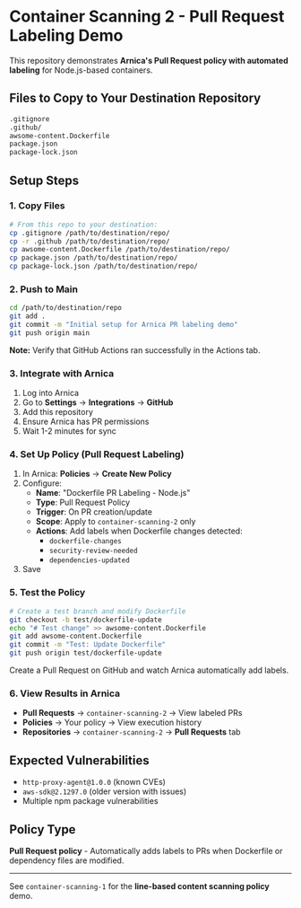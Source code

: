 # Container Scanning 2 - Pull Request Labeling Demo

This repository demonstrates **Arnica's Pull Request policy with automated labeling** for Node.js-based containers.

## Files to Copy to Your Destination Repository

```bash
.gitignore
.github/
awsome-content.Dockerfile
package.json
package-lock.json
```

## Setup Steps

### 1. Copy Files
```bash
# From this repo to your destination:
cp .gitignore /path/to/destination/repo/
cp -r .github /path/to/destination/repo/
cp awsome-content.Dockerfile /path/to/destination/repo/
cp package.json /path/to/destination/repo/
cp package-lock.json /path/to/destination/repo/
```

### 2. Push to Main
```bash
cd /path/to/destination/repo
git add .
git commit -m "Initial setup for Arnica PR labeling demo"
git push origin main
```

**Note:** Verify that GitHub Actions ran successfully in the Actions tab.

### 3. Integrate with Arnica
1. Log into Arnica
2. Go to **Settings** → **Integrations** → **GitHub**
3. Add this repository
4. Ensure Arnica has PR permissions
5. Wait 1-2 minutes for sync

### 4. Set Up Policy (Pull Request Labeling)
1. In Arnica: **Policies** → **Create New Policy**
2. Configure:
   - **Name**: "Dockerfile PR Labeling - Node.js"
   - **Type**: Pull Request Policy
   - **Trigger**: On PR creation/update
   - **Scope**: Apply to `container-scanning-2` only
   - **Actions**: Add labels when Dockerfile changes detected:
     - `dockerfile-changes`
     - `security-review-needed`
     - `dependencies-updated`
3. Save

### 5. Test the Policy
```bash
# Create a test branch and modify Dockerfile
git checkout -b test/dockerfile-update
echo "# Test change" >> awsome-content.Dockerfile
git add awsome-content.Dockerfile
git commit -m "Test: Update Dockerfile"
git push origin test/dockerfile-update
```

Create a Pull Request on GitHub and watch Arnica automatically add labels.

### 6. View Results in Arnica
- **Pull Requests** → `container-scanning-2` → View labeled PRs
- **Policies** → Your policy → View execution history
- **Repositories** → `container-scanning-2` → **Pull Requests** tab

## Expected Vulnerabilities
- `http-proxy-agent@1.0.0` (known CVEs)
- `aws-sdk@2.1297.0` (older version with issues)
- Multiple npm package vulnerabilities

## Policy Type
**Pull Request policy** - Automatically adds labels to PRs when Dockerfile or dependency files are modified.

---

See `container-scanning-1` for the **line-based content scanning policy** demo.
